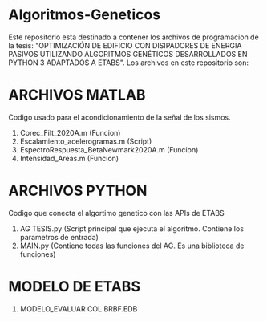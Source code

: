 # Algoritmos-Geneticos

Este repositorio esta destinado a contener los archivos de programacion de la tesis: 
"OPTIMIZACIÓN DE EDIFICIO CON DISIPADORES DE ENERGIA PASIVOS UTILIZANDO ALGORITMOS
GENÉTICOS DESARROLLADOS EN PYTHON 3 ADAPTADOS A ETABS". Los archivos en este repositorio
son:

# ARCHIVOS MATLAB

Codigo usado para el acondicionamiento de la señal de los sismos.

1. Corec_Filt_2020A.m                       (Funcion)
2. Escalamiento_acelerogramas.m             (Script)
3. EspectroRespuesta_BetaNewmark2020A.m     (Funcion)
4. Intensidad_Areas.m                       (Funcion)

# ARCHIVOS PYTHON

Codigo que conecta el algortimo genetico con las APIs de ETABS

1. AG TESIS.py      		(Script principal que ejecuta el algoritmo. Contiene los parametros de entrada)
2. MAIN.py          		(Contiene todas las funciones del AG. Es una biblioteca de funciones)

# MODELO DE ETABS

1. MODELO_EVALUAR COL BRBF.EDB
